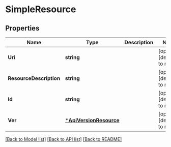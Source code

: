 # SimpleResource

## Properties
Name | Type | Description | Notes
------------ | ------------- | ------------- | -------------
**Uri** | **string** |  | [optional] [default to null]
**ResourceDescription** | **string** |  | [optional] [default to null]
**Id** | **string** |  | [optional] [default to null]
**Ver** | [***ApiVersionResource**](ApiVersionResource.md) |  | [optional] [default to null]

[[Back to Model list]](../README.md#documentation-for-models) [[Back to API list]](../README.md#documentation-for-api-endpoints) [[Back to README]](../README.md)


